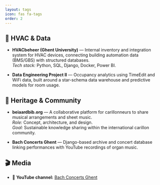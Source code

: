 ```yaml
---
layout: tags
icon: fas fa-tags
order: 2
---
```


## 🔧 HVAC & Data

- **HVACbeheer (Ghent University)** — Internal inventory and integration system for HVAC devices, connecting building automation data (BMS/GBS) with structured databases.  
  _Tech stack:_ Python, SQL, Django, Docker, Power BI.

- **Data Engineering Project II** — Occupancy analytics using TimeEdit and WiFi data, built around a star-schema data warehouse and predictive models for room usage.

## 🎵 Heritage & Community

- **beiaardbib.org** — A collaborative platform for carillonneurs to share musical arrangements and sheet music.  
  _Role:_ Concept, architecture, and design.  
  _Goal:_ Sustainable knowledge sharing within the international carillon community.

- **Bach Concerts Ghent** — Django-based archive and concert database linking performances with YouTube recordings of organ music.

## 🎬 Media

- 🎥 **YouTube channel:** [Bach Concerts Ghent](https://youtube.com/@bachconcertsghent)